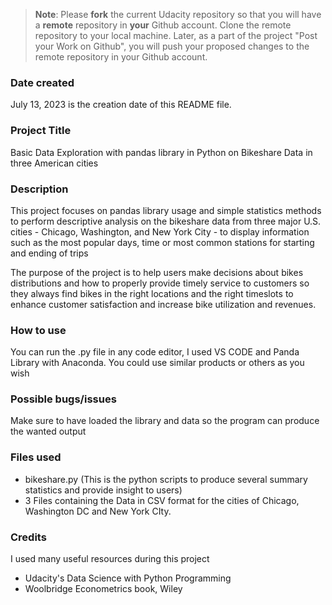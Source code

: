 >**Note**: Please **fork** the current Udacity repository so that you will have a **remote** repository in **your** Github account. Clone the remote repository to your local machine. Later, as a part of the project "Post your Work on Github", you will push your proposed changes to the remote repository in your Github account.

### Date created
July 13, 2023 is the creation date of this README file.


### Project Title
Basic Data Exploration with pandas library in Python on Bikeshare Data in three American cities

### Description
This project focuses on pandas library usage and simple statistics methods to perform descriptive analysis on the bikeshare data from three major U.S. cities - Chicago, Washington, and New York City - to display information such as the most popular days, time or most common stations for starting and ending of trips

The purpose of the project is to help users make decisions about bikes distributions and how to properly provide timely service to customers so they always find bikes in the right locations and the right timeslots to enhance customer satisfaction and increase bike utilization and revenues.

### How to use
You can run the .py file in any code editor, I used VS CODE and Panda Library with Anaconda. You could use similar products or others as you wish

### Possible bugs/issues
Make sure to have loaded the library and data so the program can produce the wanted output

### Files used
- bikeshare.py (This is the python scripts to produce several summary statistics and provide insight to users)
- 3 Files containing the Data in CSV format for the cities of Chicago, Washington DC and New York CIty. 

### Credits
I used many useful resources during this project
- Udacity's Data Science with Python Programming
- Woolbridge Econometrics book, Wiley

